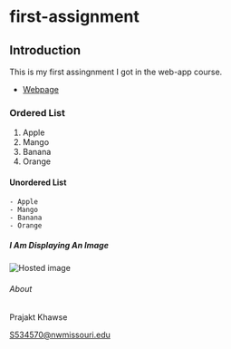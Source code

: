 # first-assignment

## Introduction

This is my first assingnment I got in the web-app course.

- [Webpage](https://en.wikipedia.org/wiki/Wiki "Link to Wiki")

 ### Ordered List
 
   1. Apple
   1. Mango
   1. Banana
   1. Orange
   
 #### Unordered List
 
    - Apple
    - Mango
    - Banana
    - Orange
    
 ##### I Am Displaying An Image
 
 ![Hosted image](https://www.bensound.com/bensound-img/november.jpg)
 
 ######  About
 
 Prajakt Khawse
 
 S534570@nwmissouri.edu
    
